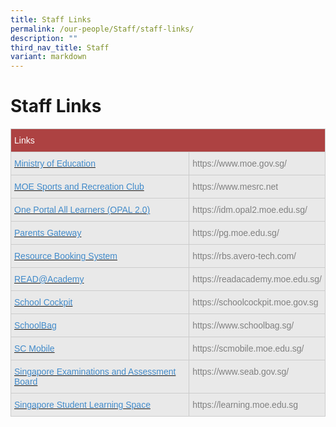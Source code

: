 ```yaml
---
title: Staff Links
permalink: /our-people/Staff/staff-links/
description: ""
third_nav_title: Staff
variant: markdown
---
```

# **Staff Links**




<table style="border-collapse:collapse;border-spacing:0" class="tg"><thead><tr><th style="background-color:#AD4242;border-color:#cccccc;border-style:solid;border-width:1px;color:#FFF;font-family:Arial, sans-serif;font-size:14px;font-weight:normal;overflow:hidden;padding:10px 5px;text-align:left;vertical-align:top;word-break:normal" colspan="2"><span style="color:#FFF">Links</span></th></tr></thead><tbody><tr><td style="background-color:#E9E9E9;border-color:#cccccc;border-style:solid;border-width:1px;color:#428BCA;font-family:Arial, sans-serif;font-size:14px;overflow:hidden;padding:10px 5px;text-align:left;vertical-align:top;word-break:normal"><a href="https://www.moe.gov.sg/"><span style="text-decoration:none;color:#428BCA;background-color:transparent">Ministry of Education</span></a></td><td style="background-color:#E9E9E9;border-color:#cccccc;border-style:solid;border-width:1px;color:#808080;font-family:Arial, sans-serif;font-size:14px;overflow:hidden;padding:10px 5px;text-align:left;vertical-align:top;word-break:normal">https://www.moe.gov.sg/</td></tr><tr><td style="background-color:#E9E9E9;border-color:#cccccc;border-style:solid;border-width:1px;color:#428BCA;font-family:Arial, sans-serif;font-size:14px;overflow:hidden;padding:10px 5px;text-align:left;vertical-align:top;word-break:normal"><a href="https://www.mesrc.net/"><span style="text-decoration:none;color:#428BCA;background-color:transparent">MOE Sports and Recreation Club</span></a></td><td style="background-color:#E9E9E9;border-color:#cccccc;border-style:solid;border-width:1px;color:#808080;font-family:Arial, sans-serif;font-size:14px;overflow:hidden;padding:10px 5px;text-align:left;vertical-align:top;word-break:normal">https://www.mesrc.net</td></tr><tr><td style="background-color:#E9E9E9;border-color:#cccccc;border-style:solid;border-width:1px;color:#428BCA;font-family:Arial, sans-serif;font-size:14px;overflow:hidden;padding:10px 5px;text-align:left;vertical-align:top;word-break:normal"><a href="https://idm.opal2.moe.edu.sg/" target="_blank" rel="noopener noreferrer"><span style="text-decoration:none;color:#428BCA;background-color:transparent">One Portal All Learners (OPAL 2.0)</span></a></td><td style="background-color:#E9E9E9;border-color:#cccccc;border-style:solid;border-width:1px;color:#808080;font-family:Arial, sans-serif;font-size:14px;overflow:hidden;padding:10px 5px;text-align:left;vertical-align:top;word-break:normal">https://idm.opal2.moe.edu.sg/</td></tr><tr><td style="background-color:#E9E9E9;border-color:#cccccc;border-style:solid;border-width:1px;color:#428BCA;font-family:Arial, sans-serif;font-size:14px;overflow:hidden;padding:10px 5px;text-align:left;vertical-align:top;word-break:normal"><a href="https://pg.moe.edu.sg/"><span style="text-decoration:none;color:#428BCA;background-color:transparent">Parents Gateway</span></a></td><td style="background-color:#E9E9E9;border-color:#cccccc;border-style:solid;border-width:1px;color:#808080;font-family:Arial, sans-serif;font-size:14px;overflow:hidden;padding:10px 5px;text-align:left;vertical-align:top;word-break:normal">https://pg.moe.edu.sg/</td></tr><tr><td style="background-color:#E9E9E9;border-color:#cccccc;border-style:solid;border-width:1px;color:#428BCA;font-family:Arial, sans-serif;font-size:14px;overflow:hidden;padding:10px 5px;text-align:left;vertical-align:top;word-break:normal"><a href="https://rbs.avero-tech.com/"><span style="text-decoration:none;color:#428BCA;background-color:transparent">Resource Booking System</span></a></td><td style="background-color:#E9E9E9;border-color:#cccccc;border-style:solid;border-width:1px;color:#808080;font-family:Arial, sans-serif;font-size:14px;overflow:hidden;padding:10px 5px;text-align:left;vertical-align:top;word-break:normal">https://rbs.avero-tech.com/</td></tr><tr><td style="background-color:#E9E9E9;border-color:#cccccc;border-style:solid;border-width:1px;color:#428BCA;font-family:Arial, sans-serif;font-size:14px;overflow:hidden;padding:10px 5px;text-align:left;vertical-align:top;word-break:normal"><a href="https://readacademy.moe.edu.sg/"><span style="text-decoration:none;color:#428BCA;background-color:transparent">READ@Academy</span></a></td><td style="background-color:#E9E9E9;border-color:#cccccc;border-style:solid;border-width:1px;color:#808080;font-family:Arial, sans-serif;font-size:14px;overflow:hidden;padding:10px 5px;text-align:left;vertical-align:top;word-break:normal">https://readacademy.moe.edu.sg/</td></tr><tr><td style="background-color:#E9E9E9;border-color:#cccccc;border-style:solid;border-width:1px;color:#428BCA;font-family:Arial, sans-serif;font-size:14px;overflow:hidden;padding:10px 5px;text-align:left;vertical-align:top;word-break:normal"><a href="https://schoolcockpit.moe.gov.sg/"><span style="text-decoration:none;color:#428BCA;background-color:transparent">School Cockpit</span></a></td><td style="background-color:#E9E9E9;border-color:#cccccc;border-style:solid;border-width:1px;color:#808080;font-family:Arial, sans-serif;font-size:14px;overflow:hidden;padding:10px 5px;text-align:left;vertical-align:top;word-break:normal">https://schoolcockpit.moe.gov.sg</td></tr><tr><td style="background-color:#E9E9E9;border-color:#cccccc;border-style:solid;border-width:1px;color:#428BCA;font-family:Arial, sans-serif;font-size:14px;overflow:hidden;padding:10px 5px;text-align:left;vertical-align:top;word-break:normal"><a href="https://www.schoolbag.sg/"><span style="text-decoration:none;color:#428BCA;background-color:transparent">SchoolBag</span></a></td><td style="background-color:#E9E9E9;border-color:#cccccc;border-style:solid;border-width:1px;color:#808080;font-family:Arial, sans-serif;font-size:14px;overflow:hidden;padding:10px 5px;text-align:left;vertical-align:top;word-break:normal">https://www.schoolbag.sg/</td></tr><tr><td style="background-color:#E9E9E9;border-color:#cccccc;border-style:solid;border-width:1px;color:#428BCA;font-family:Arial, sans-serif;font-size:14px;overflow:hidden;padding:10px 5px;text-align:left;vertical-align:top;word-break:normal"><a href="https://scmobile.moe.edu.sg/"><span style="text-decoration:none;color:#428BCA;background-color:transparent">SC Mobile</span></a></td><td style="background-color:#E9E9E9;border-color:#cccccc;border-style:solid;border-width:1px;color:#808080;font-family:Arial, sans-serif;font-size:14px;overflow:hidden;padding:10px 5px;text-align:left;vertical-align:top;word-break:normal">https://scmobile.moe.edu.sg/</td></tr><tr><td style="background-color:#E9E9E9;border-color:#cccccc;border-style:solid;border-width:1px;color:#428BCA;font-family:Arial, sans-serif;font-size:14px;overflow:hidden;padding:10px 5px;text-align:left;vertical-align:top;word-break:normal"><a href="https://www.seab.gov.sg/"><span style="text-decoration:none;color:#428BCA;background-color:transparent">Singapore Examinations and Assessment Board</span></a></td><td style="background-color:#E9E9E9;border-color:#cccccc;border-style:solid;border-width:1px;color:#808080;font-family:Arial, sans-serif;font-size:14px;overflow:hidden;padding:10px 5px;text-align:left;vertical-align:top;word-break:normal">https://www.seab.gov.sg/</td></tr><tr><td style="background-color:#E9E9E9;border-color:#cccccc;border-style:solid;border-width:1px;color:#428BCA;font-family:Arial, sans-serif;font-size:14px;overflow:hidden;padding:10px 5px;text-align:left;vertical-align:top;word-break:normal"><a href="https://learning.moe.edu.sg/"><span style="text-decoration:none;color:#428BCA;background-color:transparent">Singapore Student Learning Space</span></a></td><td style="background-color:#E9E9E9;border-color:#cccccc;border-style:solid;border-width:1px;color:#808080;font-family:Arial, sans-serif;font-size:14px;overflow:hidden;padding:10px 5px;text-align:left;vertical-align:top;word-break:normal">https://learning.moe.edu.sg</td></tr></tbody></table>